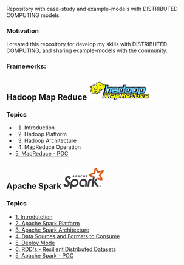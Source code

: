 Repository with case-study and example-models with DISTRIBUTED COMPUTING models.

### Motivation

I created this repository for develop my skills with DISTRIBUTED COMPUTING, and sharing example-models with the community.

### Frameworks:

## Hadoop Map Reduce ![img](https://github.com/daniellj/DistributedComputing/blob/master/HadoopMapReduce/Concepts/img/hadoop_map_reduce_logo.png)

### Topics
<!-- toc -->
* 1. Introduction
* 2. Hadoop Platform
* 3. Hadoop Architecture
* 4. MapReduce Operation
* [5. MapReduce - POC](https://github.com/daniellj/DistributedComputing/blob/master/HadoopMapReduce/POC/)

## Apache Spark ![img](https://github.com/daniellj/DistributedComputing/blob/master/ApacheSpark/Concepts/img/apache_spark_logo.png)

### Topics
<!-- toc -->
* [1. Introdutction](https://github.com/daniellj/DistributedComputing/blob/master/ApacheSpark/Concepts/Introduction.md#1-introdutction)
* [2. Apache Spark Platform](https://github.com/daniellj/DistributedComputing/blob/master/ApacheSpark/Concepts/Introduction.md#2-apache-spark-platform)
* [3. Apache Spark Architecture](https://github.com/daniellj/DistributedComputing/blob/master/ApacheSpark/Concepts/Introduction.md#3-apache-spark-architecture)
* [4. Data Sources and Formats to Consume](https://github.com/daniellj/DistributedComputing/blob/master/ApacheSpark/Concepts/Introduction.md#4-data-sources-and-formats-to-consume)
* [5. Deploy Mode](https://github.com/daniellj/DistributedComputing/blob/master/ApacheSpark/Concepts/Introduction.md#5-deploy-mode)
* [6. RDD's - Resilient Distributed Datasets](https://github.com/daniellj/DistributedComputing/blob/master/ApacheSpark/Concepts/Introduction.md#6-rdds---resilient-distributed-datasets)
* [5. Apache Spark - POC](https://github.com/daniellj/DistributedComputing/blob/master/ApacheSpark/POC/)